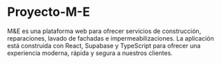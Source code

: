 # Proyecto-M-E
M&amp;E es una plataforma web para ofrecer servicios de construcción, reparaciones, lavado de fachadas e impermeabilizaciones. La aplicación está construida con React, Supabase y TypeScript para ofrecer una experiencia moderna, rápida y segura a nuestros clientes.
